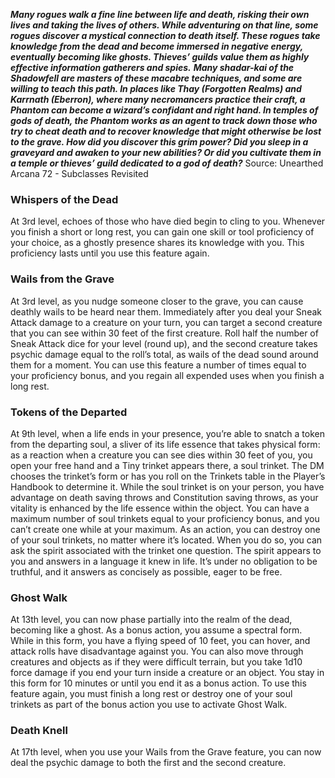 ***Many rogues walk a fine line between life and death, risking their own lives and taking the lives of others. While adventuring on that line, some rogues discover a mystical connection to death itself. These rogues take knowledge from the dead and become immersed in negative energy, eventually becoming like ghosts. Thieves’ guilds value them as highly effective information gatherers and spies.***
***Many shadar-kai of the Shadowfell are masters of these macabre techniques, and some are willing to teach this path. In places like Thay (Forgotten Realms) and Karrnath (Eberron), where many necromancers practice their craft, a Phantom can become a wizard’s confidant and right hand. In temples of gods of death, the Phantom works as an agent to track down those who try to cheat death and to recover knowledge that might otherwise be lost to the grave. How did you discover this grim power? Did you sleep in a graveyard and awaken to your new abilities? Or did you cultivate them in a temple or thieves’ guild dedicated to a god of death?***
Source: Unearthed Arcana 72 - Subclasses Revisited
### Whispers of the Dead
At 3rd level, echoes of those who have died begin to cling to you. Whenever you finish a short or long rest, you can gain one skill or tool proficiency of your choice, as a ghostly presence shares its knowledge with you. This proficiency lasts until you use this feature again.
### Wails from the Grave
At 3rd level, as you nudge someone closer to the grave, you can cause deathly wails to be heard near them. Immediately after you deal your Sneak Attack damage to a creature on your turn, you can target a second creature that you can see within 30 feet of the first creature. Roll half the number of Sneak Attack dice for your level (round up), and the second creature takes psychic damage equal to the roll’s total, as wails of the dead sound around them for a moment.
You can use this feature a number of times equal to your proficiency bonus, and you regain all expended uses when you finish a long rest.
### Tokens of the Departed
At 9th level, when a life ends in your presence, you’re able to snatch a token from the departing soul, a sliver of its life essence that takes physical form: as a reaction when a creature you can see dies within 30 feet of you, you open your free hand and a Tiny trinket appears there, a soul trinket. The DM chooses the trinket’s form or has you roll on the Trinkets table in the Player’s Handbook to determine it.
While the soul trinket is on your person, you have advantage on death saving throws and Constitution saving throws, as your vitality is enhanced by the life essence within the object. You can have a maximum number of soul trinkets equal to your proficiency bonus, and you can’t create one while at your maximum.
As an action, you can destroy one of your soul trinkets, no matter where it’s located. When you do so, you can ask the spirit associated with the trinket one question. The spirit appears to you and answers in a language it knew in life. It’s under no obligation to be truthful, and it answers as concisely as possible, eager to be free.
### Ghost Walk
At 13th level, you can now phase partially into the realm of the dead, becoming like a ghost. As a bonus action, you assume a spectral form. While in this form, you have a flying speed of 10 feet, you can hover, and attack rolls have disadvantage against you. You can also move through creatures and objects as if they were difficult terrain, but you take 1d10 force damage if you end your turn inside a creature or an object.
You stay in this form for 10 minutes or until you end it as a bonus action. To use this feature again, you must finish a long rest or destroy one of your soul trinkets as part of the bonus action you use to activate Ghost Walk.
### Death Knell
At 17th level, when you use your Wails from the Grave feature, you can now deal the psychic damage to both the first and the second creature.